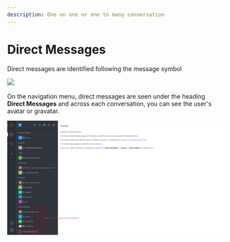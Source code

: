 ```yaml
---
description: One on one or one to many conversation
---
```


# Direct Messages

Direct messages are identified following the message symbol

![](../../../.gitbook/assets/2021-11-25\_19h51\_46.png)

On the navigation menu, direct messages are seen under the heading **Direct Messages** and across  each conversation, you can see the user's avatar or gravatar.

![](<../../../.gitbook/assets/image (656).png>)


